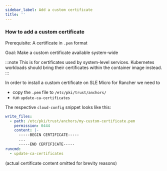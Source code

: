 ```yaml
---
sidebar_label: Add a custom certificate
title: ''
---
```



### How to add a custom certificate

Prerequisite: A certificate in `.pem` format

Goal: Make a custom certificate available system-wide

:::note This is for certificates used by system-level services.
Kubernetes workloads should bring their certificates within the
container image instead.
:::

In order to install a custom certificate on SLE Micro for Rancher we
need to

* copy the `.pem` file to `/etc/pki/trust/anchors/`
* run `update-ca-certificates`

The respective `cloud-config` snippet looks like this:

```yaml
write_files:
  - path: /etc/pki/trust/anchors/my-custom-certificate.pem
    permission: 0444
    content: |-
      -----BEGIN CERTIFICATE-----
      ...
      -----END CERTIFICATE-----
runcmd:
  - update-ca-certificates
```

(actual certificate content omitted for brevity reasons)
